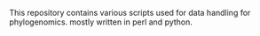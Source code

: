 This repository contains various scripts used for data handling for phylogenomics.
mostly written in perl and python.
